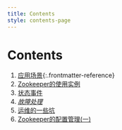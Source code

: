 ```yaml
---
title: Contents
style: contents-page
---
```


# Contents

1.  [应用场景](01-changjing.html#zookeeper应用场景){:.frontmatter-reference}
1.  [Zookeeper的使用实例](01-2-changjing.html#Zookeeper的使用实例)
1.  [状态事件](03-status.html#状态事件)
1.  [*故障处理*](02-error.html#故障处理)
1.  [运维的一些坑](04-operation.html#运维的一些坑)
1.  [Zookeeper的配置管理(一)](05-01-config.html#Zookeeper的配置管理(一))
